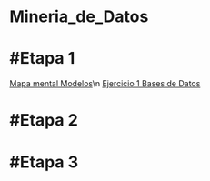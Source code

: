 # Mineria_de_Datos

# #Etapa 1

[Mapa mental Modelos](https://github.com/GonzalezFcoJavier/Mineria_de_Datos/blob/main/Mapa_mental_1687417.pdf)\n
[Ejercicio 1 Bases de Datos](https://github.com/GonzalezFcoJavier/Mineria_de_Datos/blob/main/Equipo_()-ejercicio%20base%20de%20datos.pdf)
# #Etapa 2

# #Etapa 3
